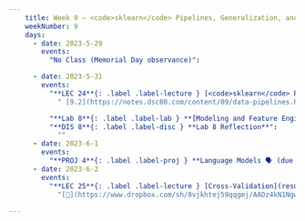 ```yaml
---
    title: Week 9 – <code>sklearn</code> Pipelines, Generalization, and Cross-Validation
    weekNumber: 9
    days:
      - date: 2023-5-29
        events:
          "No Class (Memorial Day observance)": 

      - date: 2023-5-31
        events:
          "**LEC 24**{: .label .label-lecture } [<code>sklearn</code> Pipelines, Regression Evaluation](resources/lectures/lec24/lec24.html)":
            " [9.2](https://notes.dsc80.com/content/09/data-pipelines.html), [10.2](https://notes.dsc80.com/content/10/model-building.html), [11.2](https://notes.dsc80.com/content/11/fitting-prediction.html)"

          "**Lab 8**{: .label .label-lab } **[Modeling and Feature Engineering (due 5/31 at 4pm, no slipdays)](https://github.com/dsc-courses/dsc80-2023-sp/blob/main/labs/08-features/lab.ipynb)**":
          "**DIS 8**{: .label .label-disc } **Lab 8 Reflection**":
            ""
      - date: 2023-6-1
        events:
          "**PROJ 4**{: .label .label-proj } **Language Models 🗣 (due 6/1)**":
      - date: 2023-6-2
        events:
          "**LEC 25**{: .label .label-lecture } [Cross-Validation](resources/lectures/lec25/lec25.html)":
            "[🎥](https://www.dropbox.com/sh/8vjkhtej59qqgmj/AADz4kN1NgwjZRbLHz7A9lhba?dl=0) / [Ch. 11.2](https://notes.dsc80.com/content/11/fitting-prediction.html)"
          
---
```

